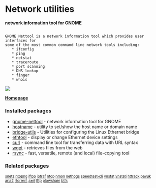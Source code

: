 # Network utilities

__network information tool for GNOME__

```

GNOME Nettool is a network information tool which provides user interfaces for
some of the most common command line network tools including:
   * ifconfig
   * ping
   * netstat
   * traceroute
   * port scanning
   * DNS lookup
   * finger
   * whois

```

![](https://screenshots.debian.net/thumbnail/gnome-nettool/)


 **[Homepage](http://projects.gnome.org/gnome-network/)**

### Installed packages

* [gnome-nettool](https://packages.debian.org/jessie/gnome-nettool) - network information tool for GNOME
* [hostname](https://packages.debian.org/jessie/hostname) - utility to set/show the host name or domain name
* [bridge-utils](https://packages.debian.org/jessie/bridge-utils) - Utilities for configuring the Linux Ethernet bridge
* [ethtool](https://packages.debian.org/jessie/ethtool) - display or change Ethernet device settings
* [curl](https://packages.debian.org/jessie/curl) - command line tool for transferring data with URL syntax
* [wget](https://packages.debian.org/jessie/wget) - retrieves files from the web
* [rsync](https://packages.debian.org/jessie/rsync) - fast, versatile, remote (and local) file-copying tool

### Related packages

<sub> [snetz](https://packages.debian.org/jessie/snetz) [ntopng](https://packages.debian.org/jessie/ntopng) [iftop](https://packages.debian.org/jessie/iftop) [iptraf](https://packages.debian.org/jessie/iptraf) [ntop](https://packages.debian.org/jessie/ntop) [nmon](https://packages.debian.org/jessie/nmon) [nethogs](https://packages.debian.org/jessie/nethogs) [speedtest-cli](https://packages.debian.org/jessie/speedtest-cli) [vnstat](https://packages.debian.org/jessie/vnstat) [vnstati](https://packages.debian.org/jessie/vnstati) [httrack](https://packages.debian.org/jessie/httrack) [pavuk](https://packages.debian.org/jessie/pavuk) [aria2](https://packages.debian.org/jessie/aria2) [rtorrent](https://packages.debian.org/jessie/rtorrent) [axel](https://packages.debian.org/jessie/axel) [lftp](https://packages.debian.org/jessie/lftp) [plowshare](https://packages.debian.org/jessie/plowshare) [btfs](https://packages.debian.org/jessie/btfs)  </sub>
